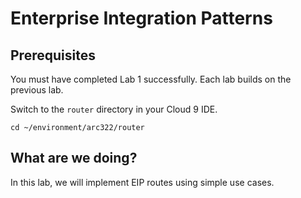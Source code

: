 # Enterprise Integration Patterns 

## Prerequisites

You must have completed Lab 1 successfully. Each lab builds on the previous lab. 

Switch to the `router` directory in your Cloud 9 IDE.

```
cd ~/environment/arc322/router
```

## What are we doing?

In this lab, we will implement EIP routes using simple use cases.


